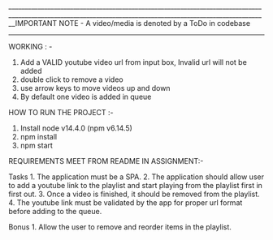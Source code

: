 ______________________________________________________________________________________________________________________________________________________________IMPORTANT NOTE - A video/media is denoted by a ToDo in codebase
______________________________________________________________________________________________________________________________________________________________

WORKING : -
1. Add a VALID youtube video url from input box, Invalid url will not be added
2. double click to remove a video
3. use arrow keys to move videos up and down
4. By default one video is added in queue


HOW TO RUN THE PROJECT :- 
1. Install node v14.4.0 (npm v6.14.5)
2. npm install
3. npm start


REQUIREMENTS MEET FROM README IN ASSIGNMENT:-

  Tasks
    1. The application must be a SPA.
    2. The application should allow user to add a youtube link to the playlist and start playing from the playlist first in first out.
    3. Once a video is finished, it should be removed from the playlist.
    4. The youtube link must be validated by the app for proper url format before adding to the queue.


  Bonus
    1. Allow the user to remove and reorder items in the playlist.


